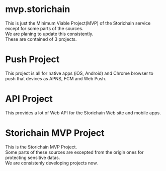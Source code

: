 # mvp.storichain
This is just the Minimum Viable Project(MVP) of the Storichain service except for some parts of the sources.  
We are planing to update this consistently.  
These are contained of 3 projects.

# Push Project 
  This project is all for native apps (iOS, Android) and Chrome browser to push that devices as APNS, FCM and Web Push.
# API Project
 This provides a lot of Web API for the Storichain Web site and mobile apps.
 
# Storichain MVP Project
 This is the Storichain MVP Project.  
 Some parts of these sources are excepted from the origin ones for protecting sensitive datas.  
 We are consistenly developing projects now.  
